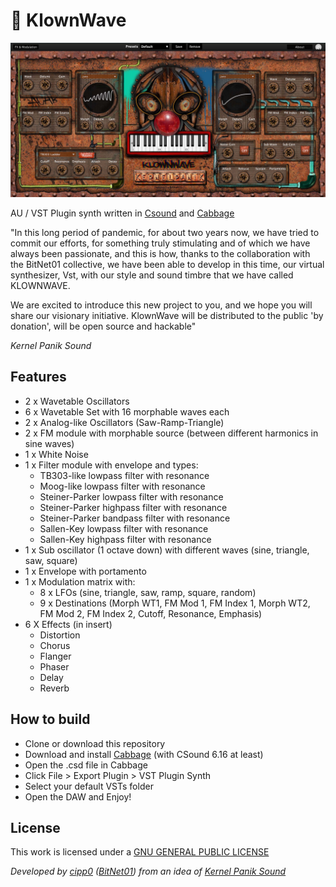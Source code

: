 # 👾 KlownWave

![plot](/img/img0.jpg)

AU / VST Plugin synth written in [Csound](https://csound.com/) and [Cabbage](https://cabbageaudio.com/)

"In this long period of pandemic, for about two years now, we have tried to commit our efforts, for something truly stimulating and of which 
we have always been passionate, and this is how, thanks to the collaboration with the BitNet01 collective, we have been able to develop in this
time, our virtual synthesizer, Vst, with our style and sound timbre that we have called KLOWNWAVE.

We are excited to introduce this new project to you, and we hope you will share our visionary initiative.
KlownWave will be distributed to the public 'by donation', will be open source and hackable"

*Kernel Panik Sound*

## Features
- 2 x Wavetable Oscillators 
- 6 x Wavetable Set with 16 morphable waves each 
- 2 x Analog-like Oscillators (Saw-Ramp-Triangle)
- 2 x FM module with morphable source (between different harmonics in sine waves)
- 1 x White Noise
- 1 x Filter module with envelope and types:
  - TB303-like lowpass filter with resonance
  - Moog-like lowpass filter with resonance
  - Steiner-Parker lowpass filter with resonance
  - Steiner-Parker highpass filter with resonance
  - Steiner-Parker bandpass filter with resonance
  - Sallen-Key lowpass filter with resonance
  - Sallen-Key highpass filter with resonance
- 1 x Sub oscillator (1 octave down) with different waves (sine, triangle, saw, square)
- 1 x Envelope with portamento
- 1 x Modulation matrix with:
  - 8 x LFOs (sine, triangle, saw, ramp, square, random)
  - 9 x Destinations (Morph WT1, FM Mod 1, FM Index 1, Morph WT2, FM Mod 2, FM Index 2, Cutoff, Resonance, Emphasis)
- 6 X Effects (in insert)
  - Distortion
  - Chorus
  - Flanger
  - Phaser
  - Delay
  - Reverb

## How to build
- Clone or download this repository
- Download and install [Cabbage](https://cabbageaudio.com/download/) (with CSound 6.16 at least)
- Open the .csd file in Cabbage
- Click File > Export Plugin > VST Plugin Synth
- Select your default VSTs folder
- Open the DAW and Enjoy!

## License
This work is licensed under a [GNU GENERAL PUBLIC LICENSE](/LICENSE.md)

*Developed by [cipp0](https://cipp0.github.io/) ([BitNet01](https://bitnet01.xyz/)) from an idea of [Kernel Panik Sound](https://www.facebook.com/kernelpaniksound)*





